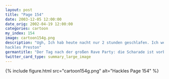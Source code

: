 ```yaml
---
layout: post
title: "Page 154"
date: 2003-12-05 12:00:00
date_orig: 2002-04-19 12:00:00
categories: cartoon
my_index: 154
image: cartoon154g.png
description: "Ugh, Ich hab heute nacht nur 2 stunden geschlafen. Ich weiß gar nichts mehr über die Party Pass auf Preston, Mir wird schlecht wenn ich versuche wie ein ,,cooler hacker\" zu lebenKeiner kann genau beschreiben wie ein geek lebt. wir sind halt nur normale leute also...spielen wir weiter ,,dungeons & dragons\" bei mir zuhause heute abend natürlich
hackles Preston"
germantitle: "Der Tag nach der großen Rave Party: die Scharade ist vorbei"
twitter_card_type: summary_large_image
---
```


{% include figure.html src="cartoon154g.png" alt="Hackles Page 154"  %}
